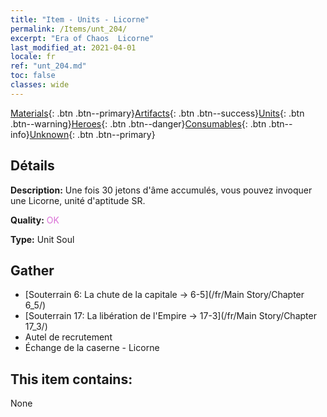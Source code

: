 ```yaml
---
title: "Item - Units - Licorne"
permalink: /Items/unt_204/
excerpt: "Era of Chaos  Licorne"
last_modified_at: 2021-04-01
locale: fr
ref: "unt_204.md"
toc: false
classes: wide
---
```

 [Materials](/fr/Items/){: .btn .btn--primary}[Artifacts](/fr/Items/Artifacts/){: .btn .btn--success}[Units](/fr/Items/Units/){: .btn .btn--warning}[Heroes](/fr/Items/Heroes/){: .btn .btn--danger}[Consumables](/fr/Items/Consumables/){: .btn .btn--info}[Unknown](/fr/Items/Unknown/){: .btn .btn--primary}

## Détails
 **Description:** Une fois 30 jetons d'âme accumulés, vous pouvez invoquer une Licorne, unité d'aptitude SR.

 **Quality:** <span style="color: #DA70D6">OK</span>

 **Type:** Unit Soul

## Gather

*    [Souterrain 6: La chute de la capitale -> 6-5](/fr/Main Story/Chapter 6_5/) 
*    [Souterrain 17: La libération de l'Empire -> 17-3](/fr/Main Story/Chapter 17_3/) 
*    Autel de recrutement 
*    Échange de la caserne - Licorne 

## This item contains:

  None


